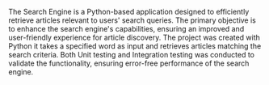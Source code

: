 The Search Engine is a Python-based application designed to efficiently retrieve articles relevant to users' search queries. 
The primary objective is to enhance the search engine's capabilities, ensuring an improved and user-friendly experience for article discovery. 
The project was created with Python it takes a specified word as input and retrieves articles matching the search criteria. 
Both Unit testing and Integration testing was conducted to validate the functionality, ensuring error-free performance of the search engine. 
